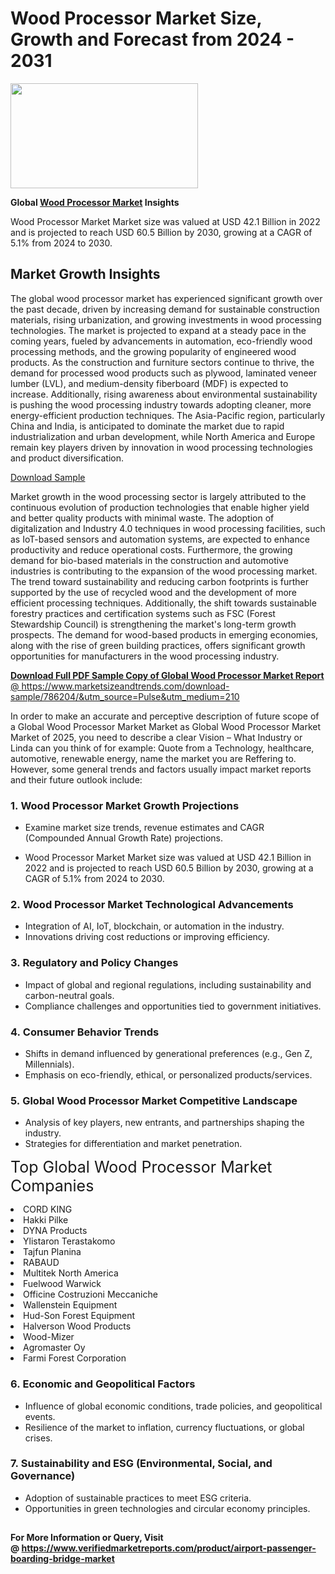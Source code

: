 <H1>Wood Processor Market Size, Growth and Forecast from 2024 - 2031</H1><img class="aligncenter size-medium wp-image-584254" src="https://thirdeyenews.in/wp-content/uploads/2024/09/Global-Market-Research-300x168.jpeg" alt="" width="300" height="168" /><p><strong>Global&nbsp;<a href="https://www.marketsizeandtrends.com/download-sample/786204/&amp;utm_source=Pulse&amp;utm_medium=210">Wood Processor Market</a> Insights</strong></p><p>Wood Processor Market Market size was valued at USD 42.1 Billion in 2022 and is projected to reach USD 60.5 Billion by 2030, growing at a CAGR of 5.1% from 2024 to 2030.</p><p><h2>Market Growth Insights</h2> <p>The global wood processor market has experienced significant growth over the past decade, driven by increasing demand for sustainable construction materials, rising urbanization, and growing investments in wood processing technologies. The market is projected to expand at a steady pace in the coming years, fueled by advancements in automation, eco-friendly wood processing methods, and the growing popularity of engineered wood products. As the construction and furniture sectors continue to thrive, the demand for processed wood products such as plywood, laminated veneer lumber (LVL), and medium-density fiberboard (MDF) is expected to increase. Additionally, rising awareness about environmental sustainability is pushing the wood processing industry towards adopting cleaner, more energy-efficient production techniques. The Asia-Pacific region, particularly China and India, is anticipated to dominate the market due to rapid industrialization and urban development, while North America and Europe remain key players driven by innovation in wood processing technologies and product diversification.</p> <p><a href="#">Download Sample</a></p> <p>Market growth in the wood processing sector is largely attributed to the continuous evolution of production technologies that enable higher yield and better quality products with minimal waste. The adoption of digitalization and Industry 4.0 techniques in wood processing facilities, such as IoT-based sensors and automation systems, are expected to enhance productivity and reduce operational costs. Furthermore, the growing demand for bio-based materials in the construction and automotive industries is contributing to the expansion of the wood processing market. The trend toward sustainability and reducing carbon footprints is further supported by the use of recycled wood and the development of more efficient processing techniques. Additionally, the shift towards sustainable forestry practices and certification systems such as FSC (Forest Stewardship Council) is strengthening the market's long-term growth prospects. The demand for wood-based products in emerging economies, along with the rise of green building practices, offers significant growth opportunities for manufacturers in the wood processing industry.</p> <p><a href="#"></p><p><span class=""><strong>Download Full PDF Sample Copy of Global Wood Processor Market Report</strong> @ <a href="https://www.marketsizeandtrends.com/download-sample/786204/&amp;utm_source=Pulse&amp;utm_medium=210" target="_blank">https://www.marketsizeandtrends.com/download-sample/786204/&amp;utm_source=Pulse&amp;utm_medium=210</a></span></p><p>In order to make an accurate and perceptive description of future scope of a Global&nbsp;Wood Processor Market Market as Global&nbsp;Wood Processor Market Market of 2025, you need to describe a clear Vision &ndash; What Industry or Linda can you think of for example: Quote from a Technology, healthcare, automotive, renewable energy, name the market you are Reffering to. However, some general trends and factors usually impact market reports and their future outlook include:</p><h3>1.&nbsp;<strong>Wood Processor Market Growth Projections</strong></h3><ul><li>Examine market size trends, revenue estimates and CAGR (Compounded Annual Growth Rate) projections.</li><li><p>Wood Processor Market Market size was valued at USD 42.1 Billion in 2022 and is projected to reach USD 60.5 Billion by 2030, growing at a CAGR of 5.1% from 2024 to 2030.</p></li></ul><h3>2.&nbsp;<strong>Wood Processor Market Technological Advancements</strong></h3><ul><li>Integration of AI, IoT, blockchain, or automation in the industry.</li><li>Innovations driving cost reductions or improving efficiency.</li></ul><h3>3.&nbsp;<strong>Regulatory and Policy Changes</strong></h3><ul><li>Impact of global and regional regulations, including sustainability and carbon-neutral goals.</li><li>Compliance challenges and opportunities tied to government initiatives.</li></ul><h3>4.&nbsp;<strong>Consumer Behavior Trends</strong></h3><ul><li>Shifts in demand influenced by generational preferences (e.g., Gen Z, Millennials).</li><li>Emphasis on eco-friendly, ethical, or personalized products/services.</li></ul><h3>5.&nbsp;<strong>Global Wood Processor Market Competitive Landscape</strong></h3><ul><li>Analysis of key players, new entrants, and partnerships shaping the industry.</li><li>Strategies for differentiation and market penetration.</li></ul><p data-pm-slice="1 1 []"><span style="color: inherit; font-family: inherit; font-size: 25px;">Top Global Wood Processor Market Companies</span></p><div class="" data-test-id=""><p><li>CORD KING</li><li> Hakki Pilke</li><li> DYNA Products</li><li> Ylistaron Terastakomo</li><li> Tajfun Planina</li><li> RABAUD</li><li> Multitek North America</li><li> Fuelwood Warwick</li><li> Officine Costruzioni Meccaniche</li><li> Wallenstein Equipment</li><li> Hud-Son Forest Equipment</li><li> Halverson Wood Products</li><li> Wood-Mizer</li><li> Agromaster Oy</li><li> Farmi Forest Corporation</li></p></div><h3>6.&nbsp;<strong>Economic and Geopolitical Factors</strong></h3><ul><li>Influence of global economic conditions, trade policies, and geopolitical events.</li><li>Resilience of the market to inflation, currency fluctuations, or global crises.</li></ul><h3>7.&nbsp;<strong>Sustainability and ESG (Environmental, Social, and Governance)</strong></h3><ul><li>Adoption of sustainable practices to meet ESG criteria.</li><li>Opportunities in green technologies and circular economy principles.</li></ul><h2><strong style="font-size: 14px;">For More Information or Query, Visit @&nbsp;</strong><a style="background-color: #ffffff; font-size: 14px;" href="https://www.marketsizeandtrends.com/report/wood-processor-market/" target="_blank">https://www.verifiedmarketreports.com/product/airport-passenger-boarding-bridge-market</a></h2>

